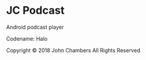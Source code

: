# JC Podcast
Android podcast player 

Codename: Halo

Copyright © 2018 John Chambers All Rights Reserved
